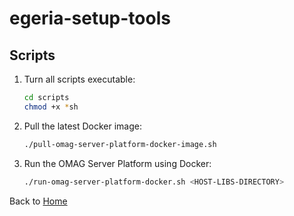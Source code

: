 # egeria-setup-tools

## Scripts

1. Turn all scripts executable:

   ```sh
   cd scripts
   chmod +x *sh
   ```

1. Pull the latest Docker image:

   ```sh
   ./pull-omag-server-platform-docker-image.sh
   ```

1. Run the OMAG Server Platform using Docker:

   ```sh
   ./run-omag-server-platform-docker.sh <HOST-LIBS-DIRECTORY>
   ```

Back to [Home](../)
